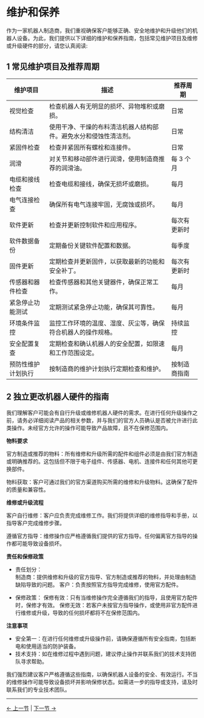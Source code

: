 # 维护和保养

作为一家机器人制造商，我们重视确保客户能够正确、安全地维护和升级他们的机器人设备。为此，我们提供以下详细的维护和保养指南，包括常见维护项目及维修或升级硬件的部分，请您认真阅读:

## 1 常见维护项目及推荐周期

| **维护项目**       | **描述**                                                         | **推荐周期** |
| ------------------ | ---------------------------------------------------------------- | ------------ |
| 视觉检查           | 检查机器人有无明显的损坏、异物堆积或磨损。                       | 日常         |
| 结构清洁           | 使用干净、干燥的布料清洁机器人结构部件。避免水分和侵蚀性清洁剂。 | 日常         |
| 紧固件检查         | 检查并紧固所有螺栓和连接件。                                     | 日常         |
| 润滑               | 对关节和移动部件进行润滑，使用制造商推荐的润滑油。               | 每 3 个月    |
| 电缆和接线检查     | 检查电缆和接线，确保无损坏或磨损。                               | 每月         |
| 电气连接检查       | 确保所有电气连接牢固，无腐蚀或损坏。                             | 每月         |
| 软件更新           | 检查并更新控制软件和应用程序。                                   | 每次有更新时 |
| 软件数据备份       | 定期备份关键软件配置和数据。                                     | 每季度       |
| 固件更新           | 定期检查并更新固件，以获取最新的功能和安全补丁。                 | 每次有更新时 |
| 传感器和器件检查   | 检查传感器和其他关键器件，确保正常工作。                         | 每月         |
| 紧急停止功能测试   | 定期测试紧急停止功能，确保其可靠性。                             | 每月         |
| 环境条件监控       | 监控工作环境的温度、湿度、灰尘等，确保符合机器人的操作规格。     | 持续监控     |
| 安全配置复查       | 定期检查和确认机器人的安全配置，如限速和工作范围设定。           | 每月         |
| 预防性维护计划执行 | 按制造商的维护计划执行定期检查和维护。                           | 按制造商指南 |

## 2 独立更改机器人硬件的指南

我们理解客户可能会有自行升级或维修机器人硬件的需求。在进行任何升级操作之前，请务必详细阅读产品的相关参数，并与我们的官方人员确认是否被允许进行此类操作。未经官方允许的操作可能导致产品故障，且不在保修范围内。

**物料要求**

官方制造或推荐的物料：所有维修和升级所需的配件和组件必须是由我们官方制造或明确推荐的。这包括但不限于电子组件、传感器、电机、连接件和任何其他可更换部件。

物料获取：客户可通过我们的官方渠道购买所需的维修和升级物料。这确保了配件的质量和兼容性。

**维修或升级流程**

客户自行维修：客户应负责完成维修工作。我们将提供详细的维修指导和手册，以指导客户完成维修步骤。

遵循官方指导：维修操作应严格遵循我们提供的官方指导。任何偏离官方指导的操作都可能导致设备损坏。

**责任和保修政策**

- 责任划分：  
  制造商：提供维修和升级的官方指导、官方制造或推荐的物料，并处理由制造缺陷导致的问题。
  客户：负责按照官方指导完成维修，使用官方配件。

- 保修政策：
  保修有效：只有当维修操作完全遵循我们的指导，且使用官方配件时，保修才有效。
  保修无效：若客户未按官方指导操作，或使用非官方配件进行维修或升级，导致的任何损坏都将不在保修范围内。

**注意事项**

- 安全第一：在进行任何维修或升级操作前，请确保遵循所有安全指南，包括断电和使用适当的防护装备。
- 技术支持：如在维修过程中遇到问题，建议停止操作并联系我们的技术支持团队寻求帮助。

我们强烈建议客户严格遵循这些指南，以确保机器人设备的安全、有效运行。不当的维修操作可能导致设备损坏并影响保修状态。如需进一步的指导或支持，请及时联系我们的专业技术团队。

---

[← 上一节](../3.1.2-TransportandStorage/1-TransportandStorage.md) | [下一节 →](../4-FAQ/3.2_320_PI_userNotes.md)
